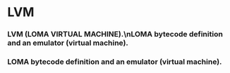 # LVM
### LVM (LOMA VIRTUAL MACHINE).\nLOMA bytecode definition and an emulator (virtual machine).
### LOMA bytecode definition and an emulator (virtual machine).
